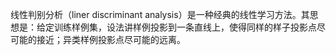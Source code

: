 线性判别分析（liner discriminant analysis）是一种经典的线性学习方法。其思想是：给定训练样例集，设法讲样例投影到一条直线上，使得同样的样子投影点尽可能的接近；异类样例投影点尽可能的远离。

